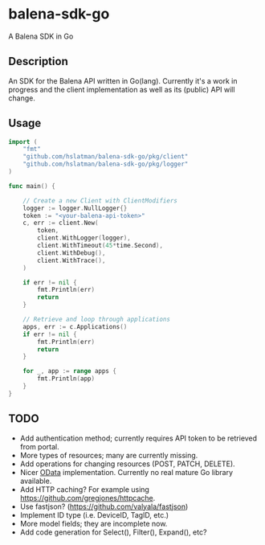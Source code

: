 # balena-sdk-go

A Balena SDK in Go

## Description

An SDK for the Balena API written in Go(lang).
Currently it's a work in progress and the client implementation as well as its (public) API will change.

## Usage

```go
import (
    "fmt"
    "github.com/hslatman/balena-sdk-go/pkg/client"
    "github.com/hslatman/balena-sdk-go/pkg/logger"
)

func main() {

    // Create a new Client with ClientModifiers
    logger := logger.NullLogger{}
    token := "<your-balena-api-token>"
    c, err := client.New(
        token,
        client.WithLogger(logger),
        client.WithTimeout(45*time.Second),
        client.WithDebug(),
        client.WithTrace(),
    )

    if err != nil {
        fmt.Println(err)
        return
    }

    // Retrieve and loop through applications
    apps, err := c.Applications()
    if err != nil {
        fmt.Println(err)
        return
    }

    for _, app := range apps {
        fmt.Println(app)
    }
}
```

## TODO

* Add authentication method; currently requires API token to be retrieved from portal.
* More types of resources; many are currently missing.
* Add operations for changing resources (POST, PATCH, DELETE).
* Nicer [OData](https://www.odata.org/) implementation. Currently no real mature Go library available.
* Add HTTP caching? For example using https://github.com/gregjones/httpcache. 
* Use fastjson? (https://github.com/valyala/fastjson)
* Implement ID type (i.e. DeviceID, TagID, etc.)
* More model fields; they are incomplete now.
* Add code generation for Select(), Filter(), Expand(), etc?